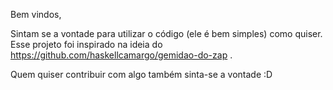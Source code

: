 Bem vindos,

Sintam se a vontade para utilizar o código (ele é bem simples) como quiser. Esse projeto foi inspirado na ideia do https://github.com/haskellcamargo/gemidao-do-zap .

Quem quiser contribuir com algo também sinta-se a vontade :D